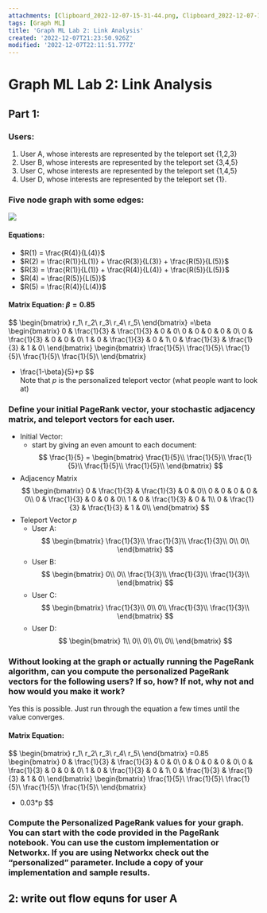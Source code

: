```yaml
---
attachments: [Clipboard_2022-12-07-15-31-44.png, Clipboard_2022-12-07-15-49-38.png]
tags: [Graph ML]
title: 'Graph ML Lab 2: Link Analysis'
created: '2022-12-07T21:23:50.926Z'
modified: '2022-12-07T22:11:51.777Z'
---
```


# Graph ML Lab 2: Link Analysis

## Part 1:
### Users:
1. User A, whose interests are represented by the teleport set {1,2,3}
2. User B, whose interests are represented by the teleport set {3,4,5}
3. User C, whose interests are represented by the teleport set {1,4,5}
4. User D, whose interests are represented by the teleport set {1}.

### Five node graph with some edges:
![](@attachment/Clipboard_2022-12-07-15-49-38.png)

#### Equations:
  - $R(1) = \frac{R(4)}{L(4)}$
  - $R(2) = \frac{R(1)}{L(1)} + \frac{R(3)}{L(3)} + \frac{R(5)}{L(5)}$
  - $R(3) = \frac{R(1)}{L(1)} + \frac{R(4)}{L(4)} + \frac{R(5)}{L(5)}$
  - $R(4) = \frac{R(5)}{L(5)}$
  - $R(5) = \frac{R(4)}{L(4)}$

#### Matrix Equation: $\beta = 0.85$
$$
  \begin{bmatrix}
  r_1\\
  r_2\\ 
  r_3\\ 
  r_4\\ 
  r_5\\ 
  \end{bmatrix}
  =\beta
  \begin{bmatrix}
  0 & \frac{1}{3} & \frac{1}{3} & 0 & 0\\
  0 & 0 & 0 & 0 & 0\\
  0 & \frac{1}{3} & 0 & 0 & 0\\
  1 & 0 & \frac{1}{3} & 0 & 1\\
  0 & \frac{1}{3} & \frac{1}{3} & 1 & 0\\
  \end{bmatrix}
  \begin{bmatrix}
  \frac{1}{5}\\
  \frac{1}{5}\\ 
  \frac{1}{5}\\ 
  \frac{1}{5}\\ 
  \frac{1}{5}\\ 
  \end{bmatrix}
  + \frac{1-\beta}{5}*p
$$  
Note that $p$ is the personalized teleport vector (what people want to look at)


### Define your initial PageRank vector, your stochastic adjacency matrix, and teleport vectors for each user.
- Initial Vector: 
  - start by giving an even amount to each document: 
  $$
  \frac{1}{5} = 
  \begin{bmatrix}
  \frac{1}{5}\\
  \frac{1}{5}\\ 
  \frac{1}{5}\\ 
  \frac{1}{5}\\ 
  \frac{1}{5}\\ 
  \end{bmatrix}
  $$
- Adjacency Matrix
  $$
  \begin{bmatrix}
  0 & \frac{1}{3} & \frac{1}{3} & 0 & 0\\
  0 & 0 & 0 & 0 & 0\\
  0 & \frac{1}{3} & 0 & 0 & 0\\
  1 & 0 & \frac{1}{3} & 0 & 1\\
  0 & \frac{1}{3} & \frac{1}{3} & 1 & 0\\
  \end{bmatrix}
  $$
- Teleport Vector $p$
  - User A:
  $$
  \begin{bmatrix}
  \frac{1}{3}\\
  \frac{1}{3}\\ 
  \frac{1}{3}\\ 
  0\\ 
  0\\ 
  \end{bmatrix}
  $$
  - User B:
  $$
  \begin{bmatrix}
  0\\
  0\\ 
  \frac{1}{3}\\ 
  \frac{1}{3}\\ 
  \frac{1}{3}\\ 
  \end{bmatrix}
  $$
  - User C:
  $$
  \begin{bmatrix}
  \frac{1}{3}\\
  0\\ 
  0\\ 
  \frac{1}{3}\\ 
  \frac{1}{3}\\ 
  \end{bmatrix}
  $$
  - User D:
  $$
  \begin{bmatrix}
  1\\
  0\\ 
  0\\ 
  0\\ 
  0\\ 
  \end{bmatrix}
  $$
### Without looking at the graph or actually running the PageRank algorithm, can you compute the personalized PageRank vectors for the following users? If so, how? If not, why not and how would you make it work?
Yes this is possible. Just run through the equation a few times until the value converges.
#### Matrix Equation:
$$
  \begin{bmatrix}
  r_1\\
  r_2\\ 
  r_3\\ 
  r_4\\ 
  r_5\\ 
  \end{bmatrix}
  =0.85
  \begin{bmatrix}
  0 & \frac{1}{3} & \frac{1}{3} & 0 & 0\\
  0 & 0 & 0 & 0 & 0\\
  0 & \frac{1}{3} & 0 & 0 & 0\\
  1 & 0 & \frac{1}{3} & 0 & 1\\
  0 & \frac{1}{3} & \frac{1}{3} & 1 & 0\\
  \end{bmatrix}
  \begin{bmatrix}
  \frac{1}{5}\\
  \frac{1}{5}\\ 
  \frac{1}{5}\\ 
  \frac{1}{5}\\ 
  \frac{1}{5}\\ 
  \end{bmatrix}
  + 0.03*p
$$  
### Compute the Personalized PageRank values for your graph. You can start with the code provided in the PageRank notebook. You can use the custom implementation or Networkx. If you are using Networkx check out the “personalized” parameter. Include a copy of your implementation and sample results.



## 2: write out flow equns for user A



























